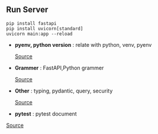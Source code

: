 ## Run Server
```
pip install fastapi
pip install uvicorn[standard]
uvicorn main:app --reload 
```
- **pyenv, python version** : relate with python, venv, pyenv
 
   [Source](./pyenv)
- **Grammer** : FastAPI,Python grammer
 
   [Source](./gramer)
- **Other** : typing, pydantic, query, security

   [Source](./typing,pydantic,query,security)
- **pytest** : pytest document

 [Source](./pytest)


